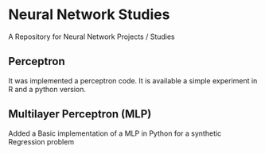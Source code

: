 # Neural Network Studies

A Repository for Neural Network Projects / Studies

## Perceptron  
It was implemented a perceptron code. It is available a simple experiment in R and a python version.

## Multilayer Perceptron (MLP)  
Added a Basic implementation of a MLP in Python for a synthetic Regression problem 


